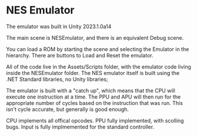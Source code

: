 # NES Emulator

The emulator was built in Unity 2023.1.0a14

The main scene is NESEmulator, and there is an equivalent Debug scene.

You can load a ROM by starting the scene and selecting the Emulator in the hierarchy.
There are buttons to Load and Reset the emulator.

All of the code live in the Assets/Scripts folder, with the emulator code living inside the NESEmulator folder.
The NES emulator itself is built using the .NET Standard libraries, no Unity libraries;

The emulator is built with a "catch up", which means that the CPU will execute one instruction at a time.
The PPU and APU will then run for the appropriate number of cycles based on the instruction that was run.
This isn't cycle accurate, but generally is good enough.

CPU implements all offical opcodes.
PPU fully implemented, with scolling bugs.
Input is fully implmemented for the standard controller.